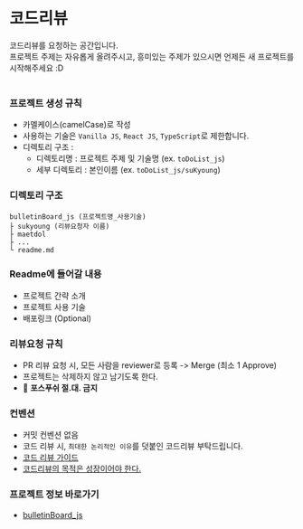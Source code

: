 # 코드리뷰

코드리뷰를 요청하는 공간입니다. <br/>
프로젝트 주제는 자유롭게 올려주시고, 흥미있는 주제가 있으시면 언제든 새 프로젝트를 시작해주세요 :D
<br/><br/>

### 프로젝트 생성 규칙

- 카멜케이스(camelCase)로 작성
- 사용하는 기술은 `Vanilla JS`, `React JS`, `TypeScript`로 제한합니다.
- 디렉토리 구조 :
  - 디렉토리명 : 프로젝트 주제 및 기술명 (ex. `toDoList_js`)
  - 세부 디렉토리 : 본인이름 (ex. `toDoList_js/suKyoung`)

### 디렉토리 구조

```
bulletinBoard_js (프로젝트명_사용기술)
├ sukyoung (리뷰요청자 이름)
├ maetdol
├ ...
└ readme.md
```

### Readme에 들어갈 내용

- 프로젝트 간략 소개
- 프로젝트 사용 기술
- 배포링크 (Optional)

### 리뷰요청 규칙

- PR 리뷰 요청 시, 모든 사람을 reviewer로 등록 -> Merge (최소 1 Approve)
- 프로젝트는 삭제하지 않고 남기도록 한다.
- 🚫 **포스푸쉬 절.대. 금지**

### 컨벤션

- 커밋 컨벤션 없음
- 코드 리뷰 시, `최대한 논리적인 이유`를 덧붙인 코드리뷰 부탁드립니다.
- [코드 리뷰 가이드](https://edykim.com/ko/post/code-review-guide/)
- [코드리뷰의 목적은 성장이어야 한다.](https://jbee.io/essay/code-review-goal/)

### 프로젝트 정보 바로가기

- [bulletinBoard_js](https://awesome-tomato.github.io/CodeReview/bulletinboard_js/)
